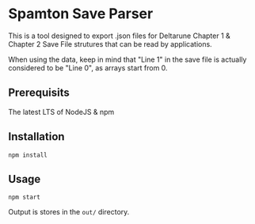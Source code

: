 # Spamton Save Parser


This is a tool designed to export .json files for Deltarune Chapter 1 & Chapter 2 Save File strutures that can be read by applications.


When using the data, keep in mind that "Line 1" in the save file is actually considered to be "Line 0", as arrays start from 0.



## Prerequisits

The latest LTS of NodeJS & npm



## Installation

```
npm install
```


## Usage

```
npm start
```

Output is stores in the `out/` directory.